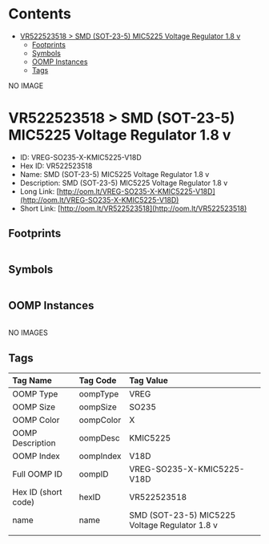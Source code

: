 



Contents
========

* [VR522523518 > SMD (SOT-23-5) MIC5225 Voltage Regulator 1.8 v](#vr522523518--smd-sot-23-5-mic5225-voltage-regulator-18-v)
	* [Footprints](#footprints)
	* [Symbols](#symbols)
	* [OOMP Instances](#oomp-instances)
	* [Tags](#tags)
  
NO IMAGE  
# VR522523518 > SMD (SOT-23-5) MIC5225 Voltage Regulator 1.8 v

- ID: VREG-SO235-X-KMIC5225-V18D
- Hex ID: VR522523518
- Name: SMD (SOT-23-5) MIC5225 Voltage Regulator 1.8 v
- Description: SMD (SOT-23-5) MIC5225 Voltage Regulator 1.8 v
- Long Link: [http://oom.lt/VREG-SO235-X-KMIC5225-V18D](http://oom.lt/VREG-SO235-X-KMIC5225-V18D)
- Short Link: [http://oom.lt/VR522523518](http://oom.lt/VR522523518)

## Footprints
  

|||||
| :--- | :--- | :--- | :--- |

## Symbols
  

|||||
| :--- | :--- | :--- | :--- |

## OOMP Instances
  

|||||
| :--- | :--- | :--- | :--- |
  
NO IMAGES  
## Tags
  

|Tag Name|Tag Code|Tag Value|
| :--- | :--- | :--- |
|OOMP Type|oompType|VREG|
|OOMP Size|oompSize|SO235|
|OOMP Color|oompColor|X|
|OOMP Description|oompDesc|KMIC5225|
|OOMP Index|oompIndex|V18D|
|Full OOMP ID|oompID|VREG-SO235-X-KMIC5225-V18D|
|Hex ID (short code)|hexID|VR522523518|
|name|name|SMD (SOT-23-5) MIC5225 Voltage Regulator 1.8 v|
||||
